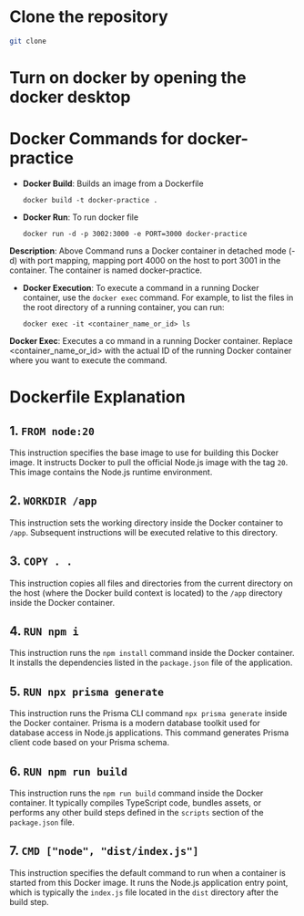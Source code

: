 # Clone the repository

```bash
git clone
```

# Turn on docker by opening the docker desktop


# Docker Commands for docker-practice

- **Docker Build**: Builds an image from a Dockerfile

  ```
  docker build -t docker-practice .
  ```

- **Docker Run**: To run docker file

  ```
  docker run -d -p 3002:3000 -e PORT=3000 docker-practice
  ```

**Description**: Above Command runs a Docker container in detached mode (-d) with port mapping, mapping port 4000 on the host to port 3001 in the container. The container is named docker-practice.

- **Docker Execution**: To execute a command in a running Docker container, use the `docker exec` command. For example, to list the files in the root directory of a running container, you can run:

  ```
  docker exec -it <container_name_or_id> ls

  ```

**Docker Exec**: Executes a co mmand in a running Docker container. Replace <container_name_or_id> with the actual ID of the running Docker container where you want to execute the command.

# Dockerfile Explanation

## 1. `FROM node:20`

This instruction specifies the base image to use for building this Docker image. It instructs Docker to pull the official Node.js image with the tag `20`. This image contains the Node.js runtime environment.

## 2. `WORKDIR /app`

This instruction sets the working directory inside the Docker container to `/app`. Subsequent instructions will be executed relative to this directory.

## 3. `COPY . .`

This instruction copies all files and directories from the current directory on the host (where the Docker build context is located) to the `/app` directory inside the Docker container.

## 4. `RUN npm i`

This instruction runs the `npm install` command inside the Docker container. It installs the dependencies listed in the `package.json` file of the application.

## 5. `RUN npx prisma generate`

This instruction runs the Prisma CLI command `npx prisma generate` inside the Docker container. Prisma is a modern database toolkit used for database access in Node.js applications. This command generates Prisma client code based on your Prisma schema.

## 6. `RUN npm run build`

This instruction runs the `npm run build` command inside the Docker container. It typically compiles TypeScript code, bundles assets, or performs any other build steps defined in the `scripts` section of the `package.json` file.

## 7. `CMD ["node", "dist/index.js"]`

This instruction specifies the default command to run when a container is started from this Docker image. It runs the Node.js application entry point, which is typically the `index.js` file located in the `dist` directory after the build step.
